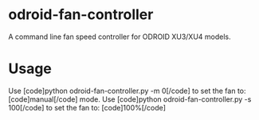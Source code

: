 # odroid-fan-controller
A command line fan speed controller for ODROID XU3/XU4 models.

# Usage
Use [code]python odroid-fan-controller.py -m 0[/code] to set the fan to: [code]manual[/code] mode.
Use [code]python odroid-fan-controller.py -s 100[/code] to set the fan to: [code]100%[/code]

